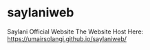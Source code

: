 # saylaniweb
Saylani Official Website 
The Website Host Here: https://umairsolangi.github.io/saylaniweb/
